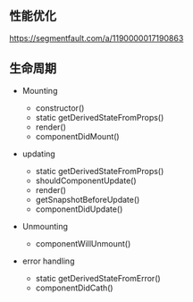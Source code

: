 ## 性能优化
https://segmentfault.com/a/1190000017190863

## 生命周期

- Mounting
    - constructor()
    - static getDerivedStateFromProps()
    - render()
    - componentDidMount()

- updating
    - static getDerivedStateFromProps()
    - shouldComponentUpdate()
    - render()
    - getSnapshotBeforeUpdate()
    - componentDidUpdate()

- Unmounting
    - componentWillUnmount()

- error handling
    - static getDerivedStateFromError()
    - componentDidCath()